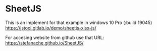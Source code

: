 # SheetJS

This is an implement for that example in windows 10 Pro (:build 19045)
  https://jstool.gitlab.io/demo/sheetjs-xlsx-js/

For accesing website from github use that URL:
  https://stefanache.github.io/SheetJS/

